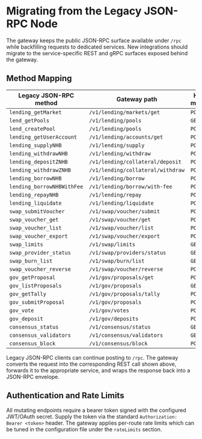 # Migrating from the Legacy JSON-RPC Node

The gateway keeps the public JSON-RPC surface available under `/rpc` while
backfilling requests to dedicated services. New integrations should migrate to
the service-specific REST and gRPC surfaces exposed behind the gateway.

## Method Mapping

| Legacy JSON-RPC method | Gateway path | HTTP method | Backend service |
| ---------------------- | ------------ | ----------- | --------------- |
| `lending_getMarket` | `/v1/lending/markets/get` | `POST` | `lendingd` |
| `lend_getPools` | `/v1/lending/pools` | `GET` | `lendingd` |
| `lend_createPool` | `/v1/lending/pools` | `POST` | `lendingd` |
| `lending_getUserAccount` | `/v1/lending/accounts/get` | `POST` | `lendingd` |
| `lending_supplyNHB` | `/v1/lending/supply` | `POST` | `lendingd` |
| `lending_withdrawNHB` | `/v1/lending/withdraw` | `POST` | `lendingd` |
| `lending_depositZNHB` | `/v1/lending/collateral/deposit` | `POST` | `lendingd` |
| `lending_withdrawZNHB` | `/v1/lending/collateral/withdraw` | `POST` | `lendingd` |
| `lending_borrowNHB` | `/v1/lending/borrow` | `POST` | `lendingd` |
| `lending_borrowNHBWithFee` | `/v1/lending/borrow/with-fee` | `POST` | `lendingd` |
| `lending_repayNHB` | `/v1/lending/repay` | `POST` | `lendingd` |
| `lending_liquidate` | `/v1/lending/liquidate` | `POST` | `lendingd` |
| `swap_submitVoucher` | `/v1/swap/voucher/submit` | `POST` | `swapd` |
| `swap_voucher_get` | `/v1/swap/voucher/get` | `POST` | `swapd` |
| `swap_voucher_list` | `/v1/swap/voucher/list` | `POST` | `swapd` |
| `swap_voucher_export` | `/v1/swap/voucher/export` | `POST` | `swapd` |
| `swap_limits` | `/v1/swap/limits` | `GET` | `swapd` |
| `swap_provider_status` | `/v1/swap/providers/status` | `GET` | `swapd` |
| `swap_burn_list` | `/v1/swap/burn/list` | `GET` | `swapd` |
| `swap_voucher_reverse` | `/v1/swap/voucher/reverse` | `POST` | `swapd` |
| `gov_getProposal` | `/v1/gov/proposals/get` | `POST` | `governd` |
| `gov_listProposals` | `/v1/gov/proposals` | `GET` | `governd` |
| `gov_getTally` | `/v1/gov/proposals/tally` | `POST` | `governd` |
| `gov_submitProposal` | `/v1/gov/proposals` | `POST` | `governd` |
| `gov_vote` | `/v1/gov/votes` | `POST` | `governd` |
| `gov_deposit` | `/v1/gov/deposits` | `POST` | `governd` |
| `consensus_status` | `/v1/consensus/status` | `GET` | `consensusd` |
| `consensus_validators` | `/v1/consensus/validators` | `GET` | `consensusd` |
| `consensus_block` | `/v1/consensus/block` | `POST` | `consensusd` |

Legacy JSON-RPC clients can continue posting to `/rpc`. The gateway converts the
request into the corresponding REST call shown above, forwards it to the
appropriate service, and wraps the response back into a JSON-RPC envelope.

## Authentication and Rate Limits

All mutating endpoints require a bearer token signed with the configured JWT/OAuth
secret. Supply the token via the standard `Authorization: Bearer <token>` header.
The gateway applies per-route rate limits which can be tuned in the configuration
file under the `rateLimits` section.
